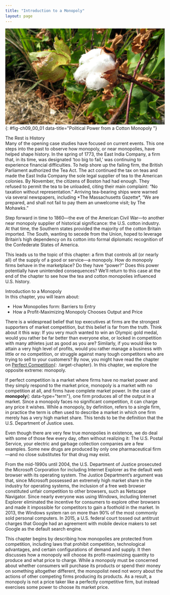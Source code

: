 ```yaml
---
title: "Introduction to a Monopoly"
layout: page
---
```



<?cnx.eoc class="summary" title="Chapter Review"?>

<?cnx.eoc class="self-check-questions" title="Self-Check Questions"?>

<?cnx.eoc class="review-questions" title="Review Questions"?>

<?cnx.eoc class="critical-thinking" title="Critical Thinking Questions"?>

<?cnx.eoc class="problems" title="Problems"?>

<?cnx.eoc class="references" title="References"?>

 ![The image is a photograph of a cotton plant.](../resources/CNX_Econ_C09_000.jpg "In the mid-nineteenth century, the United States, specifically the Southern states, had a near monopoly in the cotton supplied to Great Britain. These states attempted to leverage this economic power into political power&#x2014;trying to sway Great Britain to formally recognize the Confederate States of America. (Credit: modification of work by &#x201C;ashleylovespizza&#x201D;/Flickr Creative Commons)"){: #fig-ch09_00_01 data-title="Political Power from a Cotton Monopoly "}

<div data-type="note" class="economics bringhome" markdown="1">
<div data-type="title">
The Rest is History
</div>
Many of the opening case studies have focused on current events. This one steps into the past to observe how monopoly, or near monopolies, have helped shape history. In the spring of 1773, the East India Company, a firm that, in its time, was designated ‘too big to fail,’ was continuing to experience financial difficulties. To help shore up the failing firm, the British Parliament authorized the Tea Act. The act continued the tax on teas and made the East India Company the sole legal supplier of tea to the American colonies. By November, the citizens of Boston had had enough. They refused to permit the tea to be unloaded, citing their main complaint: “No taxation without representation.” Arriving tea-bearing ships were warned via several newspapers, including *The Massachusetts Gazette*, “We are prepared, and shall not fail to pay them an unwelcome visit; by The Mohawks.”

Step forward in time to 1860—the eve of the American Civil War—to another near monopoly supplier of historical significance: the U.S. cotton industry. At that time, the Southern states provided the majority of the cotton Britain imported. The South, wanting to secede from the Union, hoped to leverage Britain’s high dependency on its cotton into formal diplomatic recognition of the Confederate States of America.

This leads us to the topic of this chapter: a firm that controls all (or nearly all) of the supply of a good or service—a monopoly. How do monopoly firms behave in the marketplace? Do they have “power?” Does this power potentially have unintended consequences? We’ll return to this case at the end of the chapter to see how the tea and cotton monopolies influenced U.S. history.

</div>

<div data-type="note" class="economics chapter-objectives" markdown="1">
<div data-type="title">
Introduction to a Monopoly
</div>
In this chapter, you will learn about:

* How Monopolies form: Barriers to Entry
* How a Profit-Maximizing Monopoly Chooses Output and Price

</div>

There is a widespread belief that top executives at firms are the strongest supporters of market competition, but this belief is far from the truth. Think about it this way: If you very much wanted to win an Olympic gold medal, would you rather be far better than everyone else, or locked in competition with many athletes just as good as you are? Similarly, if you would like to attain a very high level of profits, would you rather manage a business with little or no competition, or struggle against many tough competitors who are trying to sell to your customers? By now, you might have read the chapter on [Perfect Competition](/m48645){: .target-chapter}. In this chapter, we explore the opposite extreme: monopoly.

If perfect competition is a market where firms have no market power and they simply respond to the market price, monopoly is a market with no competition at all, and firms have complete market power. In the case of **monopoly**{: data-type="term"}, one firm produces all of the output in a market. Since a monopoly faces no significant competition, it can charge any price it wishes. While a monopoly, by definition, refers to a single firm, in practice the term is often used to describe a market in which one firm merely has a very high market share. This tends to be the definition that the U.S. Department of Justice uses.

Even though there are very few true monopolies in existence, we do deal with some of those few every day, often without realizing it: The U.S. Postal Service, your electric and garbage collection companies are a few examples. Some new drugs are produced by only one pharmaceutical firm—and no close substitutes for that drug may exist.

From the mid-1990s until 2004, the U.S. Department of Justice prosecuted the Microsoft Corporation for including Internet Explorer as the default web browser with its operating system. The Justice Department’s argument was that, since Microsoft possessed an extremely high market share in the industry for operating systems, the inclusion of a free web browser constituted unfair competition to other browsers, such as Netscape Navigator. Since nearly everyone was using Windows, including Internet Explorer eliminated the incentive for consumers to explore other browsers and made it impossible for competitors to gain a foothold in the market. In 2013, the Windows system ran on more than 90% of the most commonly sold personal computers. In 2015, a U.S. federal court tossed out antitrust charges that Google had an agreement with mobile device makers to set Google as the default search engine.

This chapter begins by describing how monopolies are protected from competition, including laws that prohibit competition, technological advantages, and certain configurations of demand and supply. It then discusses how a monopoly will choose its profit-maximizing quantity to produce and what price to charge. While a monopoly must be concerned about whether consumers will purchase its products or spend their money on something altogether different, the monopolist need not worry about the actions of other competing firms producing its products. As a result, a monopoly is not a price taker like a perfectly competitive firm, but instead exercises some power to choose its market price.

